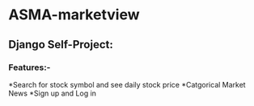 # ASMA-marketview

## Django Self-Project:
### Features:-
*Search for stock symbol and see daily stock price
*Catgorical Market News
*Sign up and Log in
